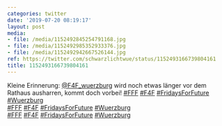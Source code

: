 ```yaml
---
categories: twitter
date: '2019-07-20 08:19:17'
layout: post
media:
- file: /media/1152492845254791168.jpg
- file: /media/1152492985352933376.jpg
- file: /media/1152492942667526144.jpg
ref: https://twitter.com/schwarzlichtwue/status/1152493166739804161
title: 1152493166739804161
---
```

Kleine Erinnerung: [@F4F_wuerzburg](https://twitter.com/F4F_wuerzburg) wird noch etwas länger vor dem Rathaus  ausharren, kommt doch vorbei! [#FFF](/t/fff) [#F4F](/t/f4f) [#FridaysForFuture](/t/fridaysforfuture) [#Wuerzburg](/t/wuerzburg)  
[#FFF](/t/fff) [#F4F](/t/f4f) [#FridaysForFuture](/t/fridaysforfuture) [#Wuerzburg](/t/wuerzburg)  
[#FFF](/t/fff) [#F4F](/t/f4f) [#FridaysForFuture](/t/fridaysforfuture) [#Wuerzburg](/t/wuerzburg)  